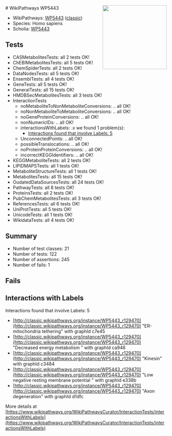 <img style="float: right; width: 200px" src="https://upload.wikimedia.org/wikipedia/commons/thumb/8/83/Wplogo_with_text_500.png/640px-Wplogo_with_text_500.png" />
# WikiPathways WP5443

* WikiPathways: [WP5443](https://wikipathways.org/pathways/WP5443) ([classic](https://classic.wikipathways.org/instance/WP5443))
* Species: Homo sapiens
* Scholia: [WP5443](https://scholia.toolforge.org/wikipathways/WP5443)
## Tests
* CASMetabolitesTests: all 2 tests OK!
* ChEBIMetabolitesTests: all 5 tests OK!
* ChemSpiderTests: all 2 tests OK!
* DataNodesTests: all 5 tests OK!
* EnsemblTests: all 4 tests OK!
* GeneTests: all 5 tests OK!
* GeneralTests: all 15 tests OK!
* HMDBSecMetabolitesTests: all 3 tests OK!
* InteractionTests
    * noMetaboliteToNonMetaboliteConversions: .. all OK!
    * noNonMetaboliteToMetaboliteConversions: .. all OK!
    * noGeneProteinConversions: .. all OK!
    * nonNumericIDs: .. all OK!
    * interactionsWithLabels: .x we found 1 problem(s):
        * [Interactions found that involve Labels: 5](#630d267c)
    * UnconnectedPoints: .. all OK!
    * possibleTranslocations: .. all OK!
    * noProteinProteinConversions: .. all OK!
    * incorrectKEGGIdentifiers: .. all OK!
* KEGGMetaboliteTests: all 2 tests OK!
* LIPIDMAPSTests: all 1 tests OK!
* MetaboliteStructureTests: all 1 tests OK!
* MetabolitesTests: all 15 tests OK!
* OudatedDataSourcesTests: all 24 tests OK!
* PathwayTests: all 8 tests OK!
* ProteinsTests: all 2 tests OK!
* PubChemMetabolitesTests: all 3 tests OK!
* ReferencesTests: all 6 tests OK!
* UniProtTests: all 5 tests OK!
* UnicodeTests: all 1 tests OK!
* WikidataTests: all 4 tests OK!


## Summary

* Number of test classes: 21
* Number of tests: 122
* Number of assertions: 245
* Number of fails: 1

## Fails

<a name="630d267c" />

## Interactions with Labels

Interactions found that involve Labels: 5

* [http://classic.wikipathways.org/instance/WP5443_r129470](http://classic.wikipathways.org/instance/WP5443_r129470) "ER-mitochondria
tethering" with graphId c7e45
* [http://classic.wikipathways.org/instance/WP5443_r129470](http://classic.wikipathways.org/instance/WP5443_r129470) "Decreased
energy
metabolism " with graphId ca946
* [http://classic.wikipathways.org/instance/WP5443_r129470](http://classic.wikipathways.org/instance/WP5443_r129470) "Kinesin" with graphId c3484
* [http://classic.wikipathways.org/instance/WP5443_r129470](http://classic.wikipathways.org/instance/WP5443_r129470) "Low negative resting 
membrane potential " with graphId e338b
* [http://classic.wikipathways.org/instance/WP5443_r129470](http://classic.wikipathways.org/instance/WP5443_r129470) "Axon degeneration" with graphId d1dfc


More details at [https://www.wikipathways.org/WikiPathwaysCurator/InteractionTests/interactionsWithLabels](https://www.wikipathways.org/WikiPathwaysCurator/InteractionTests/interactionsWithLabels)

